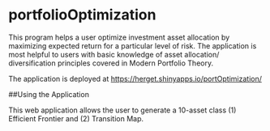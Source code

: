 # portfolioOptimization
This program helps a user optimize investment asset allocation by maximizing expected return for a particular level of risk. The application is most helpful to users with basic knowledge of asset allocation/ diversification principles covered in Modern Portfolio Theory.

The application is deployed at https://herget.shinyapps.io/portOptimization/

##Using the Application

This web application allows the user to generate a 10-asset class (1) Efficient Frontier and (2) Transition Map.
